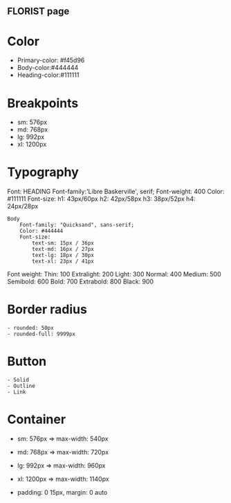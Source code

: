 ## FLORIST page

# Color

- Primary-color: #f45d96
- Body-color:#444444
- Heading-color:#111111

# Breakpoints

- sm: 576px
- md: 768px
- lg: 992px
- xl: 1200px

# Typography

Font:
HEADING
Font-family:'Libre Baskerville', serif;
Font-weight: 400
Color: #111111
Font-size:
h1: 43px/60px
h2: 42px/58px
h3: 38px/52px
h4: 24px/28px

    Body
        Font-family: "Quicksand", sans-serif;
        Color: #444444
        Font-size:
            text-sm: 15px / 36px
            text-md: 16px / 27px
            text-lg: 18px / 30px
            text-xl: 23px / 41px

Font weight:
Thin: 100
Extralight: 200
Light: 300
Normal: 400
Medium: 500
Semibold: 600
Bold: 700
Extrabold: 800
Black: 900

# Border radius

    - rounded: 50px
    - rounded-full: 9999px

# Button

    - Solid
    - Outline
    - Link

# Container

- sm: 576px => max-width: 540px
- md: 768px => max-width: 720px
- lg: 992px => max-width: 960px
- xl: 1200px => max-width: 1140px

- padding: 0 15px, margin: 0 auto
